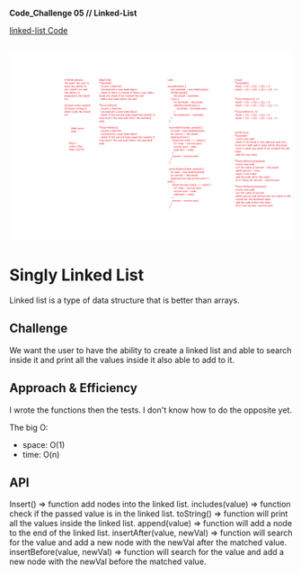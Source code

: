 **Code_Challenge 05 // Linked-List**


[linked-list Code](./linked-list.js)

![linked-list WhiteBoard](../../assets/LinkedList.png)
----------------------

# Singly Linked List
<!-- Short summary or background information -->
Linked list is a type of data structure that is better than arrays.


## Challenge
<!-- Description of the challenge -->
We want the user to have the ability to create a linked list and able to search inside it and print all the values inside it also able to add to it.

## Approach & Efficiency
<!-- What approach did you take? Why? What is the Big O space/time for this approach? -->

I wrote the functions then the tests. I don't know how to do the opposite yet.

The big O:
- space: O(1)
- time: O(n)

## API
<!-- Description of each method publicly available to your Linked List -->

Insert() => function add nodes into the linked list.
includes(value) => function check if the passed value is in the linked list.
toString() => function will print all the values inside the linked list.
append(value) => function will add a node to the end of the linked list.
insertAfter(value, newVal) => function will search for the value and add a new node with the newVal after the matched value.
insertBefore(value, newVal) => function will search for the value and add a new node with the newVal before the matched value.
 